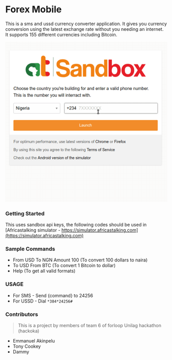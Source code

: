 # Forex Mobile
This is a sms and ussd currency converter application. It gives you currency conversion using the latest exchange rate without you needing an internet. It supports 155 different currencies including Bitcoin.

![Forex Mobile Gif Documentation](./forex-mobile-docs.gif)

### Getting Started
This uses sandbox api keys, the following codes should be used in [Africastalking simulator - https://simulator.africastalking.com](https://simulator.africastalking.com)

### Sample Commands
* From USD To NGN Amount 100 (To convert 100 dollars to naira)
* To USD From BTC (To convert 1 Bitcoin to dollar)
* Help (To get all valid formats)

### USAGE
* For SMS - Send {command} to 24256
* For USSD - Dial `*384*24256#`


### Contributors
> This is a project by members of team 6 of forloop Unilag hackathon (hackoka)
* Emmanuel Akinpelu
* Tony Cookey
* Dammy
